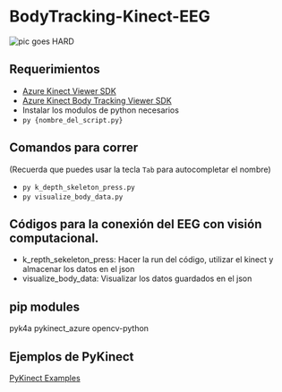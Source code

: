 # BodyTracking-Kinect-EEG

![pic goes HARD](public/img/GOAT.png)

## Requerimientos
- [Azure Kinect Viewer SDK](https://learn.microsoft.com/en-us/azure/kinect-dk/azure-kinect-viewer)
- [Azure Kinect Body Tracking Viewer SDK](https://learn.microsoft.com/en-us/azure/kinect-dk/body-sdk-download)
- Instalar los modulos de python necesarios
- `py {nombre_del_script.py}`

## Comandos para correr
(Recuerda que puedes usar la tecla `Tab` para autocompletar el nombre)
- `py k_depth_skeleton_press.py`
- `py visualize_body_data.py`

## Códigos para la conexión del EEG con visión computacional.
- k_repth_sekeleton_press:
Hacer la run del código, utilizar el kinect y almacenar los datos en el json
- visualize_body_data:
Visualizar los datos guardados en el json

## pip modules
pyk4a
pykinect_azure
opencv-python

## Ejemplos de PyKinect
[PyKinect Examples](https://github.com/ibaiGorordo/pyKinectAzure/tree/master/examples)
